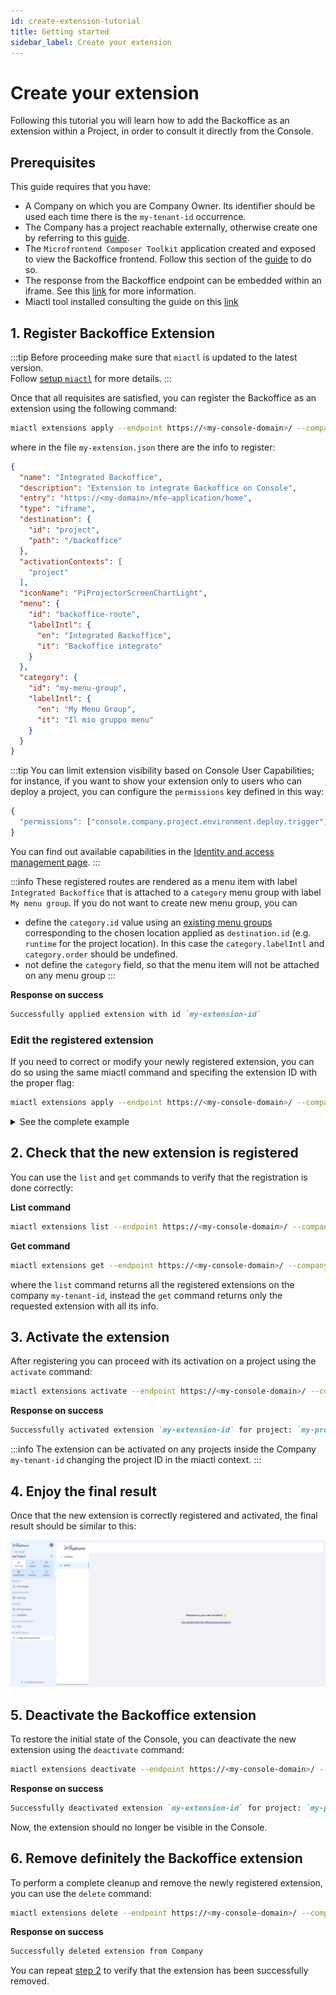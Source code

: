 ```yaml
---
id: create-extension-tutorial
title: Getting started
sidebar_label: Create your extension
---
```


# Create your extension

Following this tutorial you will learn how to add the Backoffice as an extension within a Project, in order to consult it directly from the Console.

## Prerequisites

This guide requires that you have:

- A Company on which you are Company Owner. Its identifier should be used each time there is the `my-tenant-id` occurrence.
- The Company has a project reachable externally, otherwise create one by referring to this [guide](/console/project-configuration/create-a-project.mdx).
- The `Microfrontend Composer Toolkit` application created and exposed to view the Backoffice frontend. Follow this section of the [guide](/microfrontend-composer/tutorials/basics.mdx#setup-the-microservices) to do so.
- The response from the Backoffice endpoint can be embedded within an iframe. See this [link](/development_suite/api-console/api-design/endpoints.md#manage-advanced-endpoint-parameters) for more information.
- Miactl tool installed consulting the guide on this [link](/cli/miactl/20_setup.md)

## 1. Register Backoffice Extension

:::tip
Before proceeding make sure that `miactl` is updated to the latest version.  
Follow [setup `miactl`][setup-miactl] for more details.
:::

Once that all requisites are satisfied, you can register the Backoffice as an extension using the following command:

```sh
miactl extensions apply --endpoint https://<my-console-domain>/ --company-id my-tenant-id -f ./<relative-path>/my-extension.json
```

where in the file `my-extension.json` there are the info to register:

```json
{
  "name": "Integrated Backoffice",
  "description": "Extension to integrate Backoffice on Console",
  "entry": "https://<my-domain>/mfe-application/home",
  "type": "iframe",
  "destination": {
    "id": "project",
    "path": "/backoffice"
  },
  "activationContexts": [
    "project"
  ],
  "iconName": "PiProjectorScreenChartLight",
  "menu": {
    "id": "backoffice-route",
    "labelIntl": {
      "en": "Integrated Backoffice",
      "it": "Backoffice integrato"
    }
  },
  "category": {
    "id": "my-menu-group",
    "labelIntl": {
      "en": "My Menu Group",
      "it": "Il mio gruppo menu"
    }
  }
}
```

:::tip
You can limit extension visibility based on Console User Capabilities; for instance, if you want to show your extension only to users who can deploy a project, you can configure the `permissions` key defined in this way:

```js
{
  "permissions": ["console.company.project.environment.deploy.trigger"]
}
```

You can find out available capabilities in the [Identity and access management page](/development_suite/identity-and-access-management/console-levels-and-permission-management.md#identity-capabilities-inside-console).
:::

:::info
These registered routes are rendered as a menu item with label `Integrated Backoffice` that is attached to a `category` menu group with label `My menu group`. If you do not want to create new menu group, you can 
- define the `category.id` value using an [existing menu groups](/console/console-extensibility/locations.md) corresponding to the chosen location applied as `destination.id` (e.g. `runtime` for the project location). In this case the `category.labelIntl` and `category.order` should be undefined.
- not define the `category` field, so that the menu item will not be attached on any menu group 
:::

**Response on success**
```markdown
Successfully applied extension with id `my-extension-id`
```

### Edit the registered extension

If you need to correct or modify your newly registered extension, you can do so using the same miactl command and specifing the extension ID with the proper flag:

```sh
miactl extensions apply --endpoint https://<my-console-domain>/ --company-id my-tenant-id -f ./<relative-path>/my-extension.json --extension-id my-extension-id 
```

<details>
  <summary>See the complete example</summary>

The `my-extension.json` file should always contains all the extension info, both those to edit and both those that are already registered:

```json
{
  "name": "Integrated Backoffice",
  "description": "Extension to integrate Backoffice on Console",
  "entry": "https://<my-domain>/mfe-application/home",
  "type": "iframe",
  "destination": {
    "id": "project",
    "path": "/backoffice"
  },
  "activationContexts": [
    "project"
  ],
  "iconName": "PiProjectorScreenChartLight",
  "menu": {
    "id": "backoffice-route,",
    "labelIntl": {
      "en": "Edited Integrated Backoffice",
      "it": "Backoffice Integrato Modificato"
    }
  },
  "category": {
    "id": "my-menu-group,",
    "labelIntl": {
      "en": "My Menu Group",
      "it": "Il mio gruppo menu"
    }
  }
}
```

**Response on success**: 
```markdown
Successfully applied extension with id `my-extension-id`
```

In this example, the `labelIntl` of the menu item has been modified.

</details>

## 2. Check that the new extension is registered

You can use the `list` and `get` commands to verify that the registration is done correctly:

**List command**
```sh
miactl extensions list --endpoint https://<my-console-domain>/ --company-id my-tenant-id
```

**Get command**
```sh
miactl extensions get --endpoint https://<my-console-domain>/ --company-id my-tenant-id --extension-id my-extension-id
```

where the `list` command returns all the registered extensions on the company `my-tenant-id`, instead the `get` command returns only the requested extension with all its info.

## 3. Activate the extension

After registering you can proceed with its activation on a project using the `activate` command:

```sh
miactl extensions activate --endpoint https://<my-console-domain>/ --company-id my-tenant-id --project-id my-project-id --extension-id my-extension-id
```

**Response on success**
```markdown
Successfully activated extension `my-extension-id` for project: `my-project-id`
```

:::info
The extension can be activated on any projects inside the Company `my-tenant-id` changing the project ID in the miactl context.
:::

## 4. Enjoy the final result

Once that the new extension is correctly registered and activated, the final result should be similar to this:

![backoffice extension overview](img/backofficeExtensionTutorial.png)

## 5. Deactivate the Backoffice extension

To restore the initial state of the Console, you can deactivate the new extension using the `deactivate` command:

```sh
miactl extensions deactivate --endpoint https://<my-console-domain>/ --company-id my-tenant-id --project-id my-project-id --extension-id my-extension-id
```

**Response on success**
```markdown
Successfully deactivated extension `my-extension-id` for project: `my-project-id`
```

Now, the extension should no longer be visible in the Console.

## 6. Remove definitely the Backoffice extension

To perform a complete cleanup and remove the newly registered extension, you can use the `delete` command:

```sh
miactl extensions delete --endpoint https://<my-console-domain>/ --company-id my-tenant-id --extension-id my-extension-id
```

**Response on success**
```markdown
Successfully deleted extension from Company
```

You can repeat [step 2](#2-check-that-the-new-extension-is-registered) to verify that the extension has been successfully removed.

<!-- Links -->
[setup-miactl]: ../../cli/miactl/20_setup#installation
